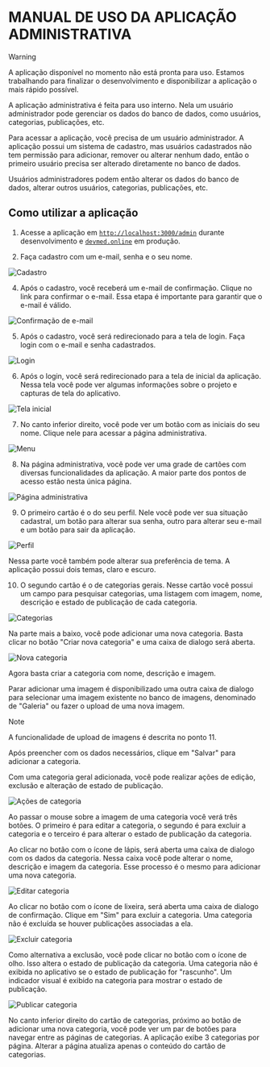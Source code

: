 # MANUAL DE USO DA APLICAÇÃO ADMINISTRATIVA

> [!WARNING]
> A aplicação disponível no momento não está pronta para uso. Estamos trabalhando para finalizar o desenvolvimento e disponibilizar a aplicação o mais rápido possível.

A aplicação administrativa é feita para uso interno. Nela um usuário administrador pode gerenciar os dados do banco de dados, como usuários, categorias, publicações, etc.

Para acessar a aplicação, você precisa de um usuário administrador. A aplicação possui um sistema de cadastro, mas usuários cadastrados não tem permissão para adicionar, remover ou alterar nenhum dado, então o primeiro usuário precisa ser alterado diretamente no banco de dados.

Usuários administradores podem então alterar os dados do banco de dados, alterar outros usuários, categorias, publicações, etc.

## Como utilizar a aplicação

1. Acesse a aplicação em [`http://localhost:3000/admin`](http://localhost:3000/admin) durante desenvolvimento e [`devmed.online`](devmed.online) em produção.

2. Faça cadastro com um e-mail, senha e o seu nome.

![Cadastro](./assets/cadastro.png)

4. Após o cadastro, você receberá um e-mail de confirmação. Clique no link para confirmar o e-mail. Essa etapa é importante para garantir que o e-mail é válido.

![Confirmação de e-mail](./assets/confirmacao.png)

5. Após o cadastro, você será redirecionado para a tela de login. Faça login com o e-mail e senha cadastrados.

![Login](./assets/login.png)

6. Após o login, você será redirecionado para a tela de inicial da aplicação. Nessa tela você pode ver algumas informações sobre o projeto e capturas de tela do aplicativo.

![Tela inicial](./assets/inicial.png)

7. No canto inferior direito, você pode ver um botão com as iniciais do seu nome. Clique nele para acessar a página administrativa.

![Menu](./assets/menu.png)

8. Na página administrativa, você pode ver uma grade de cartões com diversas funcionalidades da aplicação. A maior parte dos pontos de acesso estão nesta única página.

![Página administrativa](./assets/admin.png)

9. O primeiro cartão é o do seu perfil. Nele você pode ver sua situação cadastral, um botão para alterar sua senha, outro para alterar seu e-mail e um botão para sair da aplicação.

![Perfil](./assets/perfil.png)

Nessa parte você também pode alterar sua preferência de tema. A aplicação possui dois temas, claro e escuro.

10. O segundo cartão é o de categorias gerais. Nesse cartão você possui um campo para pesquisar categorias, uma listagem com imagem, nome, descrição e estado de publicação de cada categoria.

![Categorias](./assets/categorias.png)

Na parte mais a baixo, você pode adicionar uma nova categoria. Basta clicar no botão "Criar nova categoria" e uma caixa de dialogo será aberta.

![Nova categoria](./assets/nova-categoria.png)

Agora basta criar a categoria com nome, descrição e imagem.

Parar adicionar uma imagem é disponibilizado uma outra caixa de dialogo para selecionar uma imagem existente no banco de imagens, denominado de "Galeria" ou fazer o upload de uma nova imagem.

> [!NOTE]
> A funcionalidade de upload de imagens é descrita no ponto 11.

Após preencher com os dados necessários, clique em "Salvar" para adicionar a categoria.

Com uma categoria geral adicionada, você pode realizar ações de edição, exclusão e alteração de estado de publicação.

![Ações de categoria](./assets/acoes-categoria.png)

Ao passar o mouse sobre a imagem de uma categoria você verá três botões. O primeiro é para editar a categoria, o segundo é para excluir a categoria e o terceiro é para alterar o estado de publicação da categoria.

Ao clicar no botão com o ícone de lápis, será aberta uma caixa de dialogo com os dados da categoria. Nessa caixa você pode alterar o nome, descrição e imagem da categoria. Esse processo é o mesmo para adicionar uma nova categoria.

![Editar categoria](./assets/editar-categoria.png)

Ao clicar no botão com o ícone de lixeira, será aberta uma caixa de dialogo de confirmação. Clique em "Sim" para excluir a categoria. Uma categoria não é excluída se houver publicações associadas a ela.

![Excluir categoria](./assets/excluir-categoria.png)

Como alternativa a exclusão, você pode clicar no botão com o ícone de olho. Isso altera o estado de publicação da categoria. Uma categoria não é exibida no aplicativo se o estado de publicação for "rascunho". Um indicador visual é exibido na categoria para mostrar o estado de publicação.

![Publicar categoria](./assets/publicar-categoria.png)

No canto inferior direito do cartão de categorias, próximo ao botão de adicionar uma nova categoria, você pode ver um par de botões para navegar entre as páginas de categorias. A aplicação exibe 3 categorias por página. Alterar a página atualiza apenas o conteúdo do cartão de categorias.
